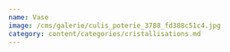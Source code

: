 ```yaml
---
name: Vase
image: /cms/galerie/culis_poterie_3788_fd388c51c4.jpg
category: content/categories/cristallisations.md
---
```


